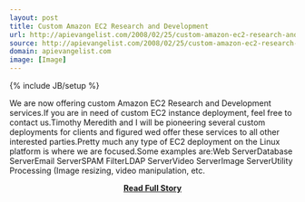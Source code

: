 ```yaml
---
layout: post
title: Custom Amazon EC2 Research and Development
url: http://apievangelist.com/2008/02/25/custom-amazon-ec2-research-and-development/
source: http://apievangelist.com/2008/02/25/custom-amazon-ec2-research-and-development/
domain: apievangelist.com
image: [Image]
---
```

{% include JB/setup %}<p>We are now offering custom Amazon EC2 Research and Development services.If you are in need of custom EC2 instance deployment, feel free to contact us.Timothy Meredith and I will be pioneering several custom deployments for clients and figured wed offer these services to all other interested parties.Pretty much any type of EC2 deployment on the Linux platform is where we are focused.Some examples are:Web ServerDatabase ServerEmail ServerSPAM FilterLDAP ServerVideo ServerImage ServerUtility Processing (Image resizing, video manipulation, etc.</p>
<center><p><a href="http://apievangelist.com/2008/02/25/custom-amazon-ec2-research-and-development/" style='padding:25px; font-sze:18px; font-weight: bold;'>Read Full Story</a></p></center>
